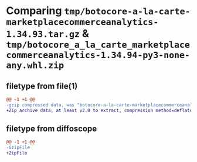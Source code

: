 # Comparing `tmp/botocore-a-la-carte-marketplacecommerceanalytics-1.34.93.tar.gz` & `tmp/botocore_a_la_carte_marketplacecommerceanalytics-1.34.94-py3-none-any.whl.zip`

## filetype from file(1)

```diff
@@ -1 +1 @@
-gzip compressed data, was "botocore-a-la-carte-marketplacecommerceanalytics-1.34.93.tar", last modified: Sat Apr 27 01:00:58 2024, max compression
+Zip archive data, at least v2.0 to extract, compression method=deflate
```

## filetype from diffoscope

```diff
@@ -1 +1 @@
-GzipFile
+ZipFile
```

